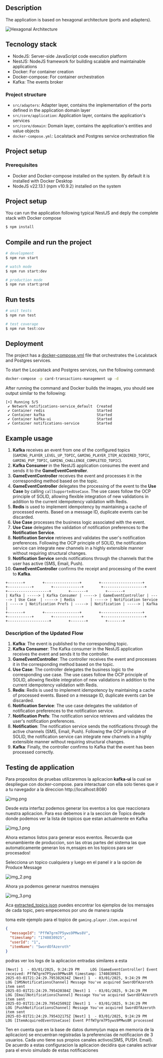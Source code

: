 


## Description

The application is based on hexagonal architecture (ports and adapters).

![Hexagonal Architecture](https://blog.octo.com/hexagonal-architecture-three-principles-and-an-implementation-example/archi_hexa_en_06-1024x526.webp)

## Tecnology stack

- NodeJS: Server-side JavaScript code execution platform
- NestJS: NodeJS framework for building scalable and maintainable applications
- Docker: For container creation
- Docker-compose: For container orchestration
- Kafka: The events broker

### Project structure

- `src/adapters`: Adapter layer, contains the implementation of the ports defined in the application domain layer
- `src/core/application`: Application layer, contains the application's services
- `src/core/domain`: Domain layer, contains the application's entities and value objects
- `docker-compose.yml`: Localstack and Postgres service orchestration file

## Project setup

### Prerequisites

- Docker and Docker-compose installed on the system. By default it is installed with Docker Desktop
- NodeJS v22.13.1 (npm v10.9.2) installed on the system

## Project setup

You can run the application following typical NestJS and deply the complete stack with Docker compose

```bash
$ npm install
```

## Compile and run the project

```bash
# development
$ npm run start

# watch mode
$ npm run start:dev

# production mode
$ npm run start:prod
```

## Run tests

```bash
# unit tests
$ npm run test

# test coverage
$ npm run test:cov
```

## Deployment

The project has a [docker-compose.yml](docker-compose.yml) file that orchestrates the Localstack and Postgres services.

To start the Localstack and Postgres services, run the following command:

```bash
docker-compose -p card-transactions-management up -d
```

After running the command and Docker builds the images, you should see output similar to the following:

```
[+] Running 5/5
 ✔ Network notifications-service_default  Created
 ✔ Container redis                        Started
 ✔ Container kafka                        Started
 ✔ Container kafka-ui                     Started
 ✔ Container notifications-service        Started
```

## Example usage

1. **Kafka** receives an event from one of the configured topics (`GAMING_PLAYER_LEVEL_UP_TOPIC`, `GAMING_PLAYER_ITEM_ACQUIRED_TOPIC`, `GAMING_PVP_TOPIC`, `GAMING_CHALLENGE_COMPLETED_TOPIC`).
2. **Kafka Consumer** in the NestJS application consumes the event and sends it to the **GameEventController**.
3. **GameEventController** receives the event and processes it in the corresponding method based on the topic.
4. **GameEventController** delegates the processing of the event to the **Use Case** by calling `callSupportedUseCase`. The use cases follow the OCP principle of SOLID, allowing flexible integration of new validations in addition to the current idempotency validation with Redis.
5. **Redis** is used to implement idempotency by maintaining a cache of processed events. Based on a message ID, duplicate events can be discarded.
6. **Use Case** processes the business logic associated with the event.
7. **Use Case** delegates the validation of notification preferences to the **Notification Service**.
8. **Notification Service** retrieves and validates the user's notification preferences. Following the OCP principle of SOLID, the notification service can integrate new channels in a highly extensible manner without requiring structural changes.
9. **Notification Service** sends notifications through the channels that the user has active (SMS, Email, Push).
10. **GameEventController** confirms the receipt and processing of the event to **Kafka**.

```plaintext
+-------+        +----------------+        +-------------------+        +-----------+        +-------------+        +-------------------+        +-------------------+        +-------+        +-------+
| Kafka | -----> | Kafka Consumer | -----> | GameEventController | -----> | Use Case  | -----> | Redis       | -----> | Notification Service | -----> | Notification Prefs | -----> | Notification | -----> | Kafka |
+-------+        +----------------+        +-------------------+        +-----------+        +-------------+        +-------------------+        +-------------------+        +-------+        +-------+
```

### Description of the Updated Flow

1. **Kafka**: The event is published to the corresponding topic.
2. **Kafka Consumer**: The Kafka consumer in the NestJS application receives the event and sends it to the controller.
3. **GameEventController**: The controller receives the event and processes it in the corresponding method based on the topic.
4. **Use Case**: The controller delegates the business logic to the corresponding use case. The use cases follow the OCP principle of SOLID, allowing flexible integration of new validations in addition to the current idempotency validation with Redis.
5. **Redis**: Redis is used to implement idempotency by maintaining a cache of processed events. Based on a message ID, duplicate events can be discarded.
6. **Notification Service**: The use case delegates the validation of notification preferences to the notification service.
7. **Notification Prefs**: The notification service retrieves and validates the user's notification preferences.
8. **Notification**: The notification service sends the notifications through the active channels (SMS, Email, Push). Following the OCP principle of SOLID, the notification service can integrate new channels in a highly extensible manner without requiring structural changes.
9. **Kafka**: Finally, the controller confirms to Kafka that the event has been processed correctly.

## Testing de application

Para propositos de pruebas utilizaremos la aplicacion **kafka-ui** la cual se despliegue con docker-compose. para interactuar con ella solo tienes que ir a tu navegador a la direccion http://localhost:8080

![img.png](resources/img.png)

Desde esta interfaz podemos generar los eventos a los que reaccionara nuestra aplicacion. Para eso debemos ir a la seccion de Topics desde donde podemos ver la lista de topicos que estan  actualmente en Kafka

![img_1.png](resources/img_1.png)

Ahora estamos listos para generar esos eventos. Recuerda que enunambiente de produccion, son las otras partes del sistema las que automaticamente generan los m,ensajes en los topicos para ser procesados!

Selecciona un topico cualquiera y luego en el panel ir a la opcion de Produce Message

![img_2.png](resources/img_2.png)

Ahora ya podemos generar nuestros mensajes

![img_3.png](resources/img_3.png)

Aca [extracted_topics.json](extracted_topics.json) puedes encontrar los ejemplos de los mensajes de cada topic, pero empecemos por uno de manera rapida

toma este ejemplo para el topico de `gaming.player.item.acquired`
```json
{
  "messageId": "PffW7grm7P5yws9PMws8V",
  "timestamp": "1740830925",
  "userId": "1",
  "itemName": "SwordOfAzeroth"
}
```
podras ver los logs de la aplicacion entradas similares a esta

```
[Nest] 1  - 03/01/2025, 9:24:29 PM     LOG [GameEventController] Event received: PffW7grm7P5yws9PMws8R timestamp: 1740830925
2025-03-01T21:24:29.795382634Z [Nest] 1  - 03/01/2025, 9:24:29 PM     LOG [SMSNotificationsChannel] Message You've acquired SwordOfAzeroth item sent
2025-03-01T21:24:29.795420384Z [Nest] 1  - 03/01/2025, 9:24:29 PM     LOG [EmailNotificationsChannel] Message You've acquired SwordOfAzeroth item sent
2025-03-01T21:24:29.795425092Z [Nest] 1  - 03/01/2025, 9:24:29 PM     LOG [PushNotificationsChannel] Message You've acquired SwordOfAzeroth item sent
2025-03-01T21:24:29.795432175Z [Nest] 1  - 03/01/2025, 9:24:29 PM     LOG [ItemAcquiredEventUseCase] Event PffW7grm7P5yws9PMws8R processed
```
Ten en cuenta que en la base de datos dummy(un mapa en memoria de la aplicacion) se encuentran registradas la preferencias de notificacion de 3 usuarios. Cada uno tiene sus propios canales activos(SMS, PUSH. Email). De acuerdo a estas configuracion la aplicacion decidira que canales activar para el envio simulado de estas notificaciones